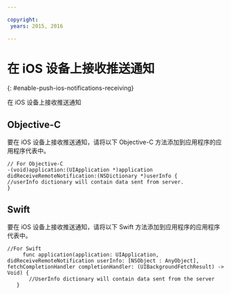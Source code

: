 ```yaml
---

copyright:
 years: 2015, 2016

---
```


# 在 iOS 设备上接收推送通知
{: #enable-push-ios-notifications-receiving}

在 iOS 设备上接收推送通知

## Objective-C
要在 iOS 设备上接收推送通知，请将以下 Objective-C 方法添加到应用程序的应用程序代表中。

```
// For Objective-C
-(void)application:(UIApplication *)application didReceiveRemoteNotification:(NSDictionary *)userInfo {
//userInfo dictionary will contain data sent from server.
}
```

## Swift
要在 iOS 设备上接收推送通知，请将以下 Swift 方法添加到应用程序的应用程序代表中。

```
//For Swift
	 func application(application: UIApplication, didReceiveRemoteNotification userInfo: [NSObject : AnyObject], fetchCompletionHandler completionHandler: (UIBackgroundFetchResult) -> Void) {
       //UserInfo dictionary will contain data sent from the server
   }
```

